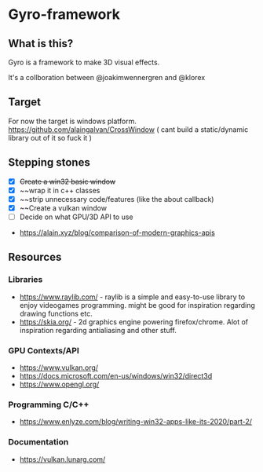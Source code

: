 # Gyro-framework

## What is this?

Gyro is a framework to make 3D visual effects.

It's a collboration between @joakimwennergren and @klorex

## Target
For now the target is windows platform.
https://github.com/alaingalvan/CrossWindow
( cant build a static/dynamic library out of it so fuck it )

## Stepping stones
* [X] ~~Create a win32 basic window~~
* [X] ~~wrap it in c++ classes
* [X] ~~strip unnecessary code/features (like the about callback)
* [X] ~~Create a vulkan window
* [ ] Decide on what GPU/3D API to use
* https://alain.xyz/blog/comparison-of-modern-graphics-apis

## Resources

### Libraries
* https://www.raylib.com/ - raylib is a simple and easy-to-use library to enjoy videogames programming. 
might be good for inspiration regarding drawing functions etc.
* https://skia.org/ - 2d graphics engine powering firefox/chrome. Alot of inspiration regarding antialiasing and other stuff.

### GPU Contexts/API
* https://www.vulkan.org/
* https://docs.microsoft.com/en-us/windows/win32/direct3d
* https://www.opengl.org/

### Programming C/C++
* https://www.enlyze.com/blog/writing-win32-apps-like-its-2020/part-2/

### Documentation
* https://vulkan.lunarg.com/
